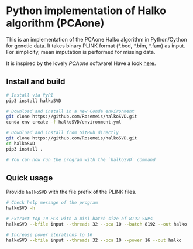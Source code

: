 # Python implementation of Halko algorithm (PCAone)
This is an implementation of the PCAone Halko algorithm in Python/Cython for genetic data. It takes binary PLINK format (*.bed, *.bim, *.fam) as input. For simplicity, mean imputation is performed for missing data.

It is inspired by the lovely *PCAone* software! Have a look [here](https://github.com/Zilong-Li/PCAone).

## Install and build
```bash
# Install via PyPI
pip3 install halkoSVD

# Download and install in a new Conda environment
git clone https://github.com/Rosemeis/halkoSVD.git
conda env create -f halkoSVD/environment.yml

# Download and install from GitHub directly
git clone https://github.com/Rosemeis/halkoSVD.git
cd halkoSVD
pip3 install .

# You can now run the program with the `halkoSVD` command
```

## Quick usage
Provide `halkoSVD` with the file prefix of the PLINK files.
```bash
# Check help message of the program
halkoSVD -h

# Extract top 10 PCs with a mini-batch size of 8192 SNPs
halkoSVD --bfile input --threads 32 --pca 10 --batch 8192 --out halko

# Increase power iterations to 16
halkoSVD --bfile input --threads 32 --pca 10 --power 16 --out halko
```

